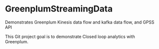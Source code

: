 # GreenplumStreamingData
Demonstrates Greenplum Kinesis data flow and kafka data flow, and GPSS API

This Git project goal is to demonstrate Closed loop analytics with Greenplum.




